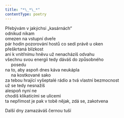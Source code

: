 ```yaml
---
title: "*\_*\_*"
contentType: poetry
---
```


<section>

Přebývám v jakýchsi „kasárnách“  
odnikud nikam  
omezen na vstupní dveře  
pár hodin pozorování hostů co sedí právě u oken  
přeškrtaná blízkost  
ani k vnitřnímu hněvu už nenacházíš odvahu  
všechnu svou energii tedy dáváš do způsobného  
     posedu  
na to, aby aspoň dnes káva neukápla  
     na kostkované sako  
za tebou hrající vyšeptalé rádio a tvá vlastní bezmocnost  
už se tedy nesnažíš  
alespoň nyní ne  
chodíš klikatícími se ulicemi  
ta nepřímost je pak v tobě nějak, zdá se, zakotvena

Další dny zamazáváš černou tuší

</section>

